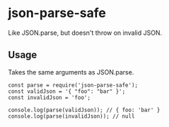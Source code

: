 # json-parse-safe

Like JSON.parse, but doesn't throw on invalid JSON.

## Usage

Takes the same arguments as JSON.parse.

```
const parse = require('json-parse-safe');
const validJson = '{ "foo": "bar" }';
const invalidJson = 'foo';

console.log(parse(validJson)); // { foo: 'bar' }
console.log(parse(invalidJson)); // null
```
